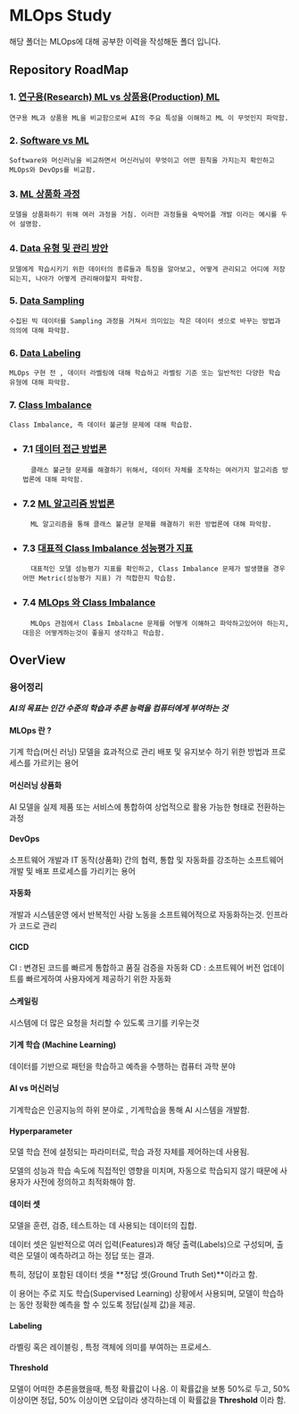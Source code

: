 # MLOps Study
해당 폴더는 MLOps에 대해 공부한 이력을 작성해둔 폴더 입니다.

## Repository RoadMap
### 1. [연구용(Research) ML vs 상품용(Production) ML](./연구용_ML_vs_상품화_ML.md)
    연구용 ML과 상품용 ML을 비교함으로써 AI의 주요 특성을 이해하고 ML 이 무엇인지 파악함.

### 2. [Software vs ML](./Software_vs_ML.md)
    Software와 머신러닝을 비교하면서 머신러닝이 무엇이고 어떤 원칙을 가지는지 확인하고 MLOps와 DevOps를 비교함.

### 3. [ML 상품화 과정](./ML_상품화_과정.md)
    모델을 상품화하기 위해 여러 과정을 거침. 이러한 과정들을 숙박어플 개발 이라는 예시를 두어 설명함.

### 4. [Data 유형 및 관리 방안](./학습용_Data_유형_및_관리방안.md)
    모델에게 학습시키기 위한 데이터의 종류들과 특징을 알아보고, 어떻게 관리되고 어디에 저장되는지, 나아가 어떻게 관리해야할지 파악함.

### 5. [Data Sampling](./Data_Sampling.md)
    수집된 빅 데이터를 Sampling 과정을 거쳐서 의미있는 작은 데이터 셋으로 바꾸는 방법과 의의에 대해 파악함.

### 6. [Data Labeling](./Data_Labeling.md)
    MLOps 구현 전 , 데이터 라벨링에 대해 학습하고 라벨링 기준 또는 일반적인 다양한 학습 유형에 대해 파악함.

### 7. [Class Imbalance](./Class_Imbalance/Class_Imbalance.md)
    Class Imbalance, 즉 데이터 불균형 문제에 대해 학습함.

- ### 7.1 [데이터 접근 방법론](./Class_Imbalance/데이터_접근_방법론_(Resampling).md)
        클래스 불균형 문제를 해결하기 위해서, 데이터 자체를 조작하는 여러가지 알고리즘 방법론에 대해 파악함.

- ### 7.2 [ML 알고리즘 방법론](./Class_Imbalance/ML_알고리즘_방법론.md)
        ML 알고리즘을 통해 클래스 불균형 문제를 해결하기 위한 방법론에 대해 파악함.

- ### 7.3 [대표적 Class Imbalance 성능평가 지표](./Class_Imbalance/Class_Imbalance_성능평가_및_선택.md)
        대표적인 모델 성능평가 지표를 확인하고, Class Imbalance 문제가 발생했을 경우 어떤 Metric(성능평가 지표) 가 적합한지 학습함.

- ### 7.4 [MLOps 와 Class Imbalance](./Class_Imbalance/MLOps_와_Class_Imbalacne.md)
        MLOps 관점에서 Class Imbalacne 문제를 어떻게 이해하고 파악하고있어야 하는지, 대응은 어떻게하는것이 좋을지 생각하고 학습함.


## OverView
### 용어정리
***AI의 목표는 인간 수준의 학습과 추론 능력을 컴퓨터에게 부여하는 것***

#### MLOps 란 ?
기계 학습(머신 러닝) 모델을 효과적으로 관리 배포 및 유지보수 하기 위한 방법과 프로세스를 가르키는 용어
#### 머신러닝 상품화
AI 모델을 실제 제품 또는 서비스에 통합하여 상업적으로 활용 가능한 형태로 전환하는 과정

#### DevOps
소프트웨어 개발과 IT 동작(상품화) 간의 협력, 통합 및 자동화를 강조하는 소프트웨어 개발 및 배포 프로세스를 가리키는 용어

#### 자동화
개발과 시스템운영 에서 반복적인 사람 노동을 소프트웨어적으로 자동화하는것. 인프라가 코드로 관리

#### CICD
CI : 변경된 코드를 빠르게 통합하고 품질 검증을 자동화
CD : 소프트웨어 버전 업데이트를 빠르게하여 사용자에게 제공하기 위한 자동화

#### 스케일링
시스템에 더 많은 요청을 처리할 수 있도록 크기를 키우는것

#### 기계 학습 (Machine Learning)
데이터를 기반으로 패턴을 학습하고 예측을 수행하는 컴퓨터 과학 분야

#### AI vs 머신러닝
기계학습은 인공지능의 하위 분야로 , 기계학습을 통해 AI 시스템을 개발함.

#### Hyperparameter
모델 학습 전에 설정되는 파라미터로, 학습 과정 자체를 제어하는데 사용됨. 

모델의 성능과 학습 속도에 직접적인 영향을 미치며, 자동으로 학습되지 않기 때문에 사용자가 사전에 정의하고 최적화해야 함.

#### 데이터 셋
모델을 훈련, 검증, 테스트하는 데 사용되는 데이터의 집합. 

데이터 셋은 일반적으로 여러 입력(Features)과 해당 출력(Labels)으로 구성되며, 출력은 모델이 예측하려고 하는 정답 또는 결과. 

특히, 정답이 포함된 데이터 셋을 **정답 셋(Ground Truth Set)**이라고 함. 

이 용어는 주로 지도 학습(Supervised Learning) 상황에서 사용되며, 모델이 학습하는 동안 정확한 예측을 할 수 있도록 정답(실제 값)을 제공.

#### Labeling
라벨링 혹은 레이블링 , 특정 객체에 의미를 부여하는 프로세스.

#### Threshold
모델이 어떠한 추론을했을때, 특정 확률값이 나옴. 이 확률값을 보통 50%로 두고, 50% 이상이면 정답, 50% 이상이면 오답이라 생각하는데 이 확률값을 **Threshold** 이라 함.